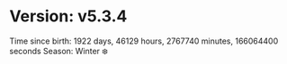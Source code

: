 # Version: v5.3.4
Time since birth: 1922 days, 46129 hours, 2767740 minutes, 166064400 seconds
Season: Winter ❄️
